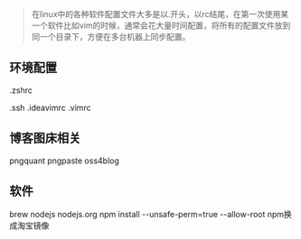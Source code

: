 >在linux中的各种软件配置文件大多是以.开头，以rc结尾，在第一次使用某一个软件比如vim的时候，通常会花大量时间配置，将所有的配置文件放到同一个目录下，方便在多台机器上同步配置。

## 环境配置
.zshrc

.ssh
.ideavimrc
.vimrc

## 博客图床相关
pngquant
pngpaste
oss4blog

## 软件
brew
nodejs nodejs.org
npm install --unsafe-perm=true --allow-root
npm换成淘宝镜像